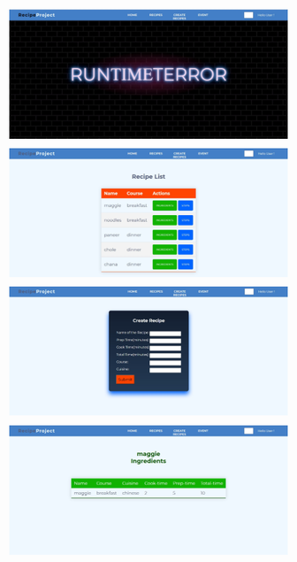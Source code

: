 ![HOME-PAGE](./home.jpg?raw=true "Home Page")

![View-PAGE](./view.jpg?raw=true "View Page")

![Create-PAGE](./create.jpg?raw=true "Create Page")

![Ingredients-PAGE](./recipe_ingredients.jpg?raw=true "Ingredients Page")